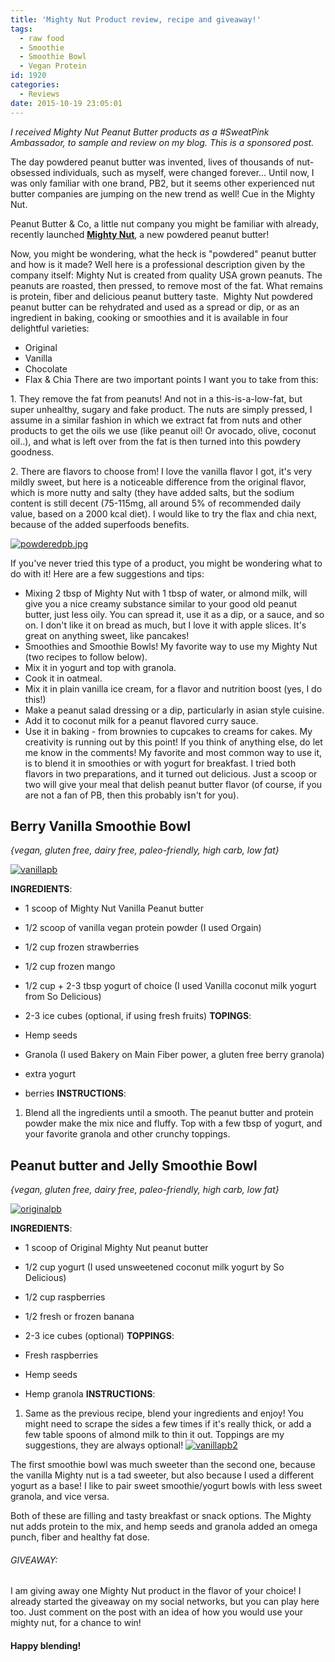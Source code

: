 ```yaml
---
title: 'Mighty Nut Product review, recipe and giveaway!'
tags:
  - raw food
  - Smoothie
  - Smoothie Bowl
  - Vegan Protein
id: 1920
categories:
  - Reviews
date: 2015-10-19 23:05:01
---
```


_I received Mighty Nut Peanut Butter products as a #SweatPink Ambassador, to sample and review on my blog. This is a sponsored post.&nbsp;_

The day powdered peanut butter was invented, lives of thousands of nut-obsessed individuals, such as myself, were changed forever... Until now, I was only familiar with one brand, PB2, but it seems other experienced nut butter companies are jumping on the new trend as well! Cue in the Mighty Nut.

Peanut Butter &amp; Co, a little nut company you might be familiar with already, recently&nbsp;launched <span style="text-decoration: underline;">**[Mighty Nut](http://mightynut.com)**</span>, a&nbsp;new powdered peanut butter!

Now, you might be wondering, what the heck is "powdered" peanut butter and how is it made? Well here is a professional description given by the company itself: Mighty Nut&nbsp;is created from&nbsp;quality USA grown peanuts. The peanuts are roasted, then pressed, to remove most of the fat. What remains is protein, fiber and delicious peanut buttery taste.&nbsp; Mighty Nut powdered peanut butter can be rehydrated and used as a spread or dip, or as an ingredient in baking, cooking or smoothies and it is available in four delightful varieties:

*   Original
*   Vanilla
*   Chocolate
*   Flax &amp; Chia
There are two important points I want you to take from this:

1\. They remove the fat from peanuts! And not in a this-is-a-low-fat, but super unhealthy, sugary and fake product. The nuts are simply pressed, I assume in a similar fashion in which we extract fat&nbsp;from nuts and other products to get the oils we use (like peanut oil! Or avocado, olive, coconut oil..), and what is left over from the fat is then turned into this powdery goodness.

2\. There are flavors to choose from! I love the vanilla flavor I got, it's very mildly sweet, but here is a noticeable difference from the original flavor, which is more nutty and salty (they have added salts, but the sodium content is still decent (75-115mg, all around 5% of recommended daily value, based on a 2000 kcal diet). I would like to try the flax and chia next, because of the added superfoods benefits.

[![powderedpb.jpg](http://girlintheraw.com/wp-content/uploads/2015/10/powderedpb-960x960.jpg)](http://girlintheraw.com/wp-content/uploads/2015/10/powderedpb.jpg)

If you've never tried this type of a product, you might be wondering what to do with it! Here are a few suggestions and tips:

*   Mixing 2 tbsp of Mighty Nut with 1 tbsp of water, or almond milk, will give you a nice creamy substance similar to your good old peanut butter, just less oily. You can spread it, use it as a dip, or a sauce, and so on. I don't like it on bread as much, but I love it with apple slices. It's great on anything sweet, like pancakes!
*   Smoothies and Smoothie Bowls! My favorite way to use my Mighty Nut (two recipes to follow below).
*   Mix it in yogurt and top with granola.
*   Cook it in oatmeal.
*   Mix it in plain vanilla ice cream, for a flavor and nutrition boost (yes, I do this!)
*   Make a peanut salad dressing or a dip, particularly in asian style cuisine.
*   Add it to coconut milk for a peanut flavored curry sauce.
*   Use it in baking - from brownies to cupcakes to creams for cakes.
My creativity is running out by this point! If you think of anything else, do let me know in the comments! My favorite and most common way to use it, is to blend it in smoothies or with yogurt for breakfast. I tried both flavors in two preparations, and it turned out delicious. Just a scoop or two will give your meal that delish peanut butter flavor (of course, if you are not a fan of PB, then this probably isn't for you).

## **Berry Vanilla&nbsp;Smoothie Bowl**

_{vegan, gluten free, dairy free, paleo-friendly, high carb, low fat}_

[![vanillapb](http://girlintheraw.com/wp-content/uploads/2015/10/vanillapb-960x960.jpg)](http://girlintheraw.com/wp-content/uploads/2015/10/vanillapb.jpg)

**INGREDIENTS**:

*   1 scoop of Mighty Nut Vanilla Peanut butter
*   1/2 scoop of vanilla vegan protein powder (I used Orgain)
*   1/2 cup frozen strawberries
*   1/2 cup frozen mango
*   1/2 cup + 2-3 tbsp yogurt of choice (I used Vanilla&nbsp;coconut milk yogurt from So Delicious)
*   2-3 ice cubes (optional, if using fresh fruits)
**TOPINGS**:

*   Hemp seeds
*   Granola (I used Bakery on Main Fiber power, a gluten free berry granola)
*   extra yogurt
*   berries
**INSTRUCTIONS**:

1.  Blend all the ingredients until a smooth. The peanut butter and protein powder make the mix nice and fluffy. Top with a few tbsp of yogurt, and your favorite granola and other crunchy toppings.

## Peanut butter and Jelly Smoothie Bowl

_{vegan, gluten free, dairy free, paleo-friendly, high carb, low fat}_

[![originalpb](http://girlintheraw.com/wp-content/uploads/2015/10/originalpb-960x960.jpg)](http://girlintheraw.com/wp-content/uploads/2015/10/originalpb.jpg)

**INGREDIENTS**:

*   1 scoop of Original Mighty Nut peanut butter
*   1/2 cup yogurt (I used unsweetened coconut milk yogurt by So Delicious)
*   1/2 cup raspberries
*   1/2 fresh or frozen banana
*   2-3 ice cubes (optional)
**TOPPINGS**:

*   Fresh raspberries
*   Hemp seeds
*   Hemp granola
**INSTRUCTIONS**:

1.  Same as the previous recipe, blend your ingredients and enjoy! You might need to scrape the sides a few times if it's really thick, or add a few table spoons of almond milk to thin it out. Toppings are my suggestions, they are always optional!
[![vanillapb2](http://girlintheraw.com/wp-content/uploads/2015/10/vanillapb2-960x960.jpg)](http://girlintheraw.com/wp-content/uploads/2015/10/vanillapb2.jpg)

The first smoothie bowl was much sweeter than the second one, because the vanilla Mighty nut is a tad sweeter, but also because I used a different yogurt as a base! I like to pair sweet smoothie/yogurt bowls with less sweet granola, and vice versa.

Both of these are filling and tasty breakfast or snack options. The Mighty nut adds protein to the mix, and hemp seeds and granola added an omega punch, fiber and healthy fat dose.

###### GIVEAWAY:

I am giving away one Mighty Nut product in the flavor of your choice! I already started the giveaway on my social networks, but you can play here too. Just comment on the post with an idea of how you would use your mighty nut, for a chance to win!

#### Happy blending!

&nbsp;
